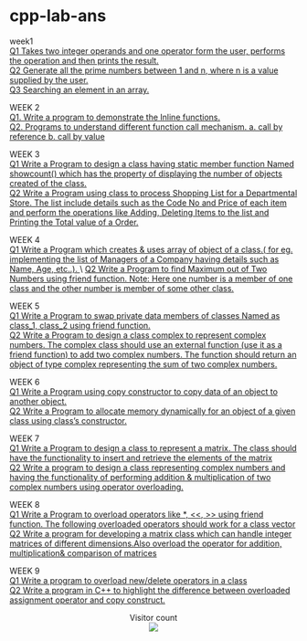 # cpp-lab-ans
week1\
[Q1 Takes two integer operands and one operator form the user, performs the operation and then 
prints the result.](https://github.com/PrafullRaj/cpp-lab-ans/blob/main/Week%201/1.Takes%20two%20integer%20operands%20and%20one%20operator%20form%20the%20user%2C%20performs%20the%20operation%20and%20then%20%20prints%20the%20result.cpp)\
[Q2 Generate all the prime numbers between 1 and n, where n is a value supplied by the user.](https://github.com/PrafullRaj/cpp-lab-ans/blob/f0f43a3aaf8a84058c80b2d782628ec4c7495911/Week%201/Q2%20Generate%20all%20the%20prime%20numbers%20between%201%20and%20n%2C%20where%20n%20is%20a%20value%20supplied%20by%20the%20user.cpp)\
[Q3 Searching an element in an array.](https://github.com/PrafullRaj/cpp-lab-ans/blob/main/Week%201/Q3%20Searching%20an%20element%20in%20an%20array.cpp)

WEEK 2\
[Q1. Write a program to demonstrate the Inline functions.](https://github.com/PrafullRaj/cpp-lab-ans/blob/main/week%202/Q1.%20Write%20a%20program%20to%20demonstrate%20the%20Inline%20functions.cpp)\
[Q2. Programs to understand different function call mechanism.
 a. call by reference b. call by value](https://github.com/PrafullRaj/cpp-lab-ans/blob/main/week%202/Q1.%20Write%20a%20program%20to%20demonstrate%20the%20Inline%20functions.cpp)
 
 WEEK 3\
 [Q1 Write a Program to design a class having static member function Named showcount() which 
has the property of displaying the number of objects created of the class.](https://github.com/PrafullRaj/cpp-lab-ans/blob/main/WEEK%203/Write%20a%20Program%20to%20design%20a%20class%20having%20static%20member%20function%20Named%20showcount()%20which%20%20has%20the%20property%20of%20displaying%20the%20number%20of%20objects%20created%20of%20the%20class.cpp)\
[Q2 Write a Program using class to process Shopping List for a Departmental Store. The list 
include details such as the Code No and Price of each item and perform the operations like 
Adding, Deleting Items to the list and Printing the Total value of a Order.](https://github.com/PrafullRaj/cpp-lab-ans/blob/main/WEEK%203/Write%20a%20Program%20to%20design%20a%20class%20having%20static%20member%20function%20Named%20showcount()%20which%20%20has%20the%20property%20of%20displaying%20the%20number%20of%20objects%20created%20of%20the%20class.cpp)

WEEK 4\
[Q1 Write a Program which creates & uses array of object of a class.( for eg. implementing the 
list of Managers of a Company having details such as Name, Age, etc..).
 ](https://github.com/PrafullRaj/cpp-lab-ans/blob/main/WEEK%204/Write%20a%20Program%20which%20creates%20%26%20uses%20array%20of%20object%20of%20a%20class.(%20for%20eg.%20implementing%20the%20%20list%20of%20Managers%20of%20a%20Company%20having%20details%20such%20as%20Name%2C%20Age%2C%20etc..).cpp)\
[Q2 Write a Program to find Maximum out of Two Numbers using friend function. Note: Here 
one number is a member of one class and the other number is member of some other class.](https://github.com/PrafullRaj/cpp-lab-ans/blob/main/WEEK%204/Write%20a%20Program%20to%20find%20Maximum%20out%20of%20Two%20Numbers%20using%20friend%20function.%20Note:%20Here%20%20one%20number%20is%20a%20member%20of%20one%20class%20and%20the%20other%20number%20is%20member%20of%20some%20other%20class.cpp)

WEEK 5\
[Q1 Write a Program to swap private data members of classes Named as class_1, class_2 using 
friend function.
](https://github.com/PrafullRaj/cpp-lab-ans/blob/main/WEEK%205/Write%20a%20Program%20to%20swap%20private%20data%20members%20of%20classes%20Named%20as%20class_1%2C%20class_2%20using%20%20friend%20function.cpp)\
[Q2 Write a Program to design a class complex to represent complex numbers. The complex 
class should use an external function (use it as a friend function) to add two complex 
numbers. The function should return an object of type complex representing the sum of two 
complex numbers.](https://github.com/PrafullRaj/cpp-lab-ans/blob/main/WEEK%205/Write%20a%20Program%20to%20design%20a%20class%20complex%20to%20represent%20complex%20numbers.%20The%20complex%20%20class%20should%20use%20an%20external%20function%20(use%20it%20as%20a%20friend%20function)%20to%20add%20two%20complex%20%20numbers.%20The%20function%20should%20return%20an%20object%20of%20type%20complex%20representing%20the%20sum%20of%20two%20%20complex%20numbers.cpp)

WEEK 6\
[Q1 Write a Program using copy constructor to copy data of an object to another object.](https://github.com/PrafullRaj/cpp-lab-ans/blob/main/WEEK%206/Write%20a%20Program%20using%20copy%20constructor%20to%20copy%20data%20of%20an%20object%20to%20another%20object.cpp)\
[Q2 Write a Program to allocate memory dynamically for an object of a given class using class’s 
constructor.
](https://github.com/PrafullRaj/cpp-lab-ans/blob/main/WEEK%206/Write%20a%20Program%20to%20allocate%20memory%20dynamically%20for%20an%20object%20of%20a%20given%20class%20using%20class%E2%80%99s%20%20constructor.cpp)

WEEK 7\
[Q1 Write a Program to design a class to represent a matrix. The class should have the 
functionality to insert and retrieve the elements of the matrix](https://github.com/PrafullRaj/cpp-lab-ans/blob/main/WEEK%207/Write%20a%20Program%20to%20design%20a%20class%20to%20represent%20a%20matrix.%20The%20class%20should%20have%20the%20%20functionality%20to%20insert%20and%20retrieve%20the%20elements%20of%20the%20matrix.cpp)\
[Q2 Write a program to design a class representing complex numbers and having the functionality 
of performing addition & multiplication of two complex numbers using operator overloading.
](https://github.com/PrafullRaj/cpp-lab-ans/blob/main/WEEK%207/Write%20a%20program%20to%20design%20a%20class%20representing%20complex%20numbers%20and%20having%20the%20functionality%20%20of%20performing%20addition%20%26%20multiplication%20of%20two%20complex%20numbers%20using%20operator%20overloading.cpp)

WEEK 8\
[Q1 Write a Program to overload operators like *, <<, >> using friend function. The following 
overloaded operators should work for a class vector](https://github.com/PrafullRaj/cpp-lab-ans/blob/main/WEEK%208/Write%20a%20Program%20to%20overload%20operators%20like%20*%2C%20%3C%3C%2C%20%3E%3E%20using%20friend%20function.%20The%20following%20%20overloaded%20operators%20should%20work%20for%20a%20class%20vector.cpp)\
[Q2 Write a program for developing a matrix class which can handle integer matrices of different dimensions.Also overload the operator for addition, multiplication& comparison of matrices](https://github.com/PrafullRaj/cpp-lab-ans/blob/main/WEEK%208/Write%20a%20program%20for%20developing%20a%20matrix%20class%20which%20can%20handle%20integer%20matrices%20of%20different%20%20dimensions.%20Also%20overload%20the%20operator%20for%20addition%2C%20multiplication%20%26%20comparison%20of%20%20matrices.cpp)

WEEK 9\
[Q1 Write a program to overload new/delete operators in a class](https://github.com/PrafullRaj/cpp-lab-ans/blob/main/WEEK%209/1.Write%20a%20program%20to%20overload%20newdelete%20operators%20in%20a%20class.cpp)\
[Q2 Write a program in C++ to highlight the difference between overloaded assignment operator 
and copy construct.](https://github.com/PrafullRaj/cpp-lab-ans/blob/main/WEEK%209/Write%20a%20program%20in%20C%2B%2B%20to%20highlight%20the%20difference%20between%20overloaded%20assignment%20operator%20%20and%20copy%20construct.cpp)




<p align="center"> 
  Visitor count<br>
  <img src="https://profile-counter.glitch.me/PrafullRaj-cpp-lab-ans/count.svg" />
</p>
